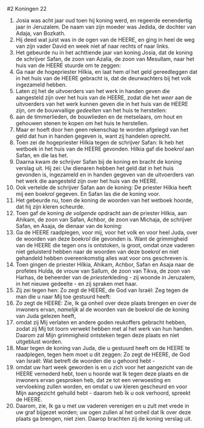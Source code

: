 #2 Koningen 22
1. Josia was acht jaar oud toen hij koning werd, en regeerde eenendertig jaar in Jeruzalem. De naam van zijn moeder was Jedida, de dochter van Adaja, van Bozkath.
2. Hij deed wat juist was in de ogen van de HEERE, en ging in heel de weg van zijn vader David en week niet af naar rechts of naar links.
3. Het gebeurde nu in het achttiende jaar van koning Josia, dat de koning de schrijver Safan, de zoon van Azalia, de zoon van Mesullam, naar het huis van de HEERE stuurde om te zeggen:
4. Ga naar de hogepriester Hilkia, en laat hem *al* het geld gereedleggen dat in het huis van de HEERE gebracht is, dat de deurwachters bij het volk ingezameld hebben.
5. Laten zij het de uitvoerders van het werk in handen geven die aangesteld zijn over het huis van de HEERE, zodat die het *weer* aan de uitvoerders van het werk kunnen geven die in het huis van de HEERE zijn, om de bouwvallige *gedeelten* van het huis te herstellen:
6. aan de timmerlieden, de bouwlieden en de metselaars, om hout en gehouwen stenen te kopen om het huis te herstellen.
7. Maar er hoeft door hen geen rekenschap te worden afgelegd van het geld dat hun in handen gegeven is, want zij handelen oprecht.
8. Toen zei de hogepriester Hilkia tegen de schrijver Safan: Ik heb het wetboek in het huis van de HEERE gevonden. Hilkia gaf die boek*rol* aan Safan, en die las het.
9. Daarna kwam de schrijver Safan bij de koning en bracht de koning verslag uit. Hij zei: Uw dienaren hebben het geld dat in het huis gevonden is, ingezameld en in handen gegeven van de uitvoerders van het werk die aangesteld zijn over het huis van de HEERE.
10. Ook vertelde de schrijver Safan aan de koning: De priester Hilkia heeft mij een boek*rol* gegeven. En Safan las die de koning voor.
11. Het gebeurde nu, toen de koning de woorden van het wetboek hoorde, dat hij zijn kleren scheurde.
12. Toen gaf de koning *de volgende* opdracht aan de priester Hilkia, aan Ahikam, de zoon van Safan, Achbor, de zoon van Michaja, de schrijver Safan, en Asaja, de dienaar van de koning:
13. Ga de HEERE raadplegen, voor mij, voor het volk en voor heel Juda, over de woorden van deze boek*rol* die gevonden is. Want de grimmigheid van de HEERE die tegen ons is ontstoken, is groot, omdat onze vaderen niet geluisterd hebben naar de woorden van deze boek*rol* en niet gehandeld hebben overeenkomstig alles wat voor ons geschreven is.
14. Toen gingen de priester Hilkia, Ahikam, Achbor, Safan en Asaja naar de profetes Hulda, de vrouw van Sallum, de zoon van Tikva, de zoon van Harhas, de beheerder van de *priester*kleding - zij woonde in Jeruzalem, in het nieuwe gedeelte - en zij spraken met haar.
15. Zij zei tegen hen: Zo zegt de HEERE, de God van Israël: Zeg tegen de man die u naar Mij toe gestuurd heeft:
16. Zo zegt de HEERE: Zie, Ik ga onheil over deze plaats brengen en over de inwoners ervan, *namelijk* al de woorden van de boek*rol* die de koning van Juda gelezen heeft,
17. omdat zij Mij verlaten en andere goden reukoffers gebracht hebben, zodat zij Mij tot toorn verwekt hebben met al het werk van hun handen. Daarom zal Mijn grimmigheid ontsteken tegen deze plaats en niet uitgeblust worden.
18. Maar tegen de koning van Juda, die u gestuurd heeft om de HEERE te raadplegen, tegen hem moet u dit zeggen: Zo zegt de HEERE, de God van Israël: Wat betreft de woorden die u gehoord hebt -
19. omdat uw hart week geworden is en u zich voor het aangezicht van de HEERE vernederd hebt, toen u hoorde wat Ik tegen deze plaats en de inwoners ervan gesproken heb, dat ze tot een verwoesting en vervloeking zullen worden, en omdat u uw kleren gescheurd en voor Mijn aangezicht gehuild hebt - daarom heb Ík *u* ook verhoord, spreekt de HEERE.
20. Daarom, zie, Ik ga u met uw vaderen verenigen en u zult met vrede in uw graf bijgezet worden; uw ogen zullen al het onheil dat Ik over deze plaats ga brengen, niet zien. Daarop brachten zij de koning verslag uit.
